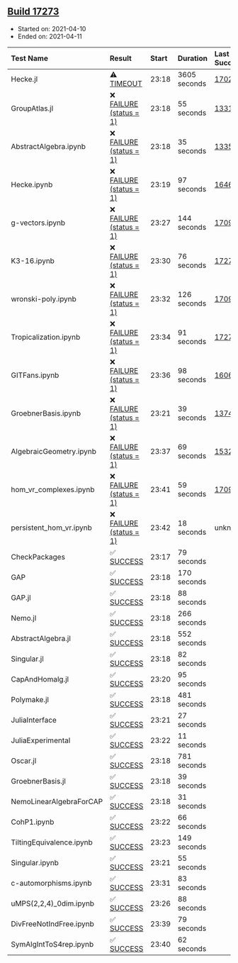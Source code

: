 ## [Build 17273](https://oscarci.mathematik.uni-kl.de/job/oscar/17273/)

* Started on: 2021-04-10
* Ended on: 2021-04-11

| Test Name    | Result | Start | Duration | Last Success | First Failure |
|:-------------|:-------|:------|:---------|:-------------|:--------------|
| Hecke.jl | ⚠ [TIMEOUT](https://oscarci.mathematik.uni-kl.de/job/oscar/17273/artifact/logs/build-17273/Hecke.jl.log) | 23:18 | 3605 seconds | [17022](https://oscarci.mathematik.uni-kl.de/job/oscar/17022/) | [17023](https://oscarci.mathematik.uni-kl.de/job/oscar/17023/) |
| GroupAtlas.jl | ❌ [FAILURE (status = 1)](https://oscarci.mathematik.uni-kl.de/job/oscar/17273/artifact/logs/build-17273/GroupAtlas.jl.log) | 23:18 | 55 seconds | [13311](https://oscarci.mathematik.uni-kl.de/job/oscar/13311/) | [13312](https://oscarci.mathematik.uni-kl.de/job/oscar/13312/) |
| AbstractAlgebra.ipynb | ❌ [FAILURE (status = 1)](https://oscarci.mathematik.uni-kl.de/job/oscar/17273/artifact/logs/build-17273/AbstractAlgebra.ipynb.log) | 23:18 | 35 seconds | [13355](https://oscarci.mathematik.uni-kl.de/job/oscar/13355/) | [13356](https://oscarci.mathematik.uni-kl.de/job/oscar/13356/) |
| Hecke.ipynb | ❌ [FAILURE (status = 1)](https://oscarci.mathematik.uni-kl.de/job/oscar/17273/artifact/logs/build-17273/Hecke.ipynb.log) | 23:19 | 97 seconds | [16463](https://oscarci.mathematik.uni-kl.de/job/oscar/16463/) | [16464](https://oscarci.mathematik.uni-kl.de/job/oscar/16464/) |
| g-vectors.ipynb | ❌ [FAILURE (status = 1)](https://oscarci.mathematik.uni-kl.de/job/oscar/17273/artifact/logs/build-17273/g-vectors.ipynb.log) | 23:27 | 144 seconds | [17099](https://oscarci.mathematik.uni-kl.de/job/oscar/17099/) | [17100](https://oscarci.mathematik.uni-kl.de/job/oscar/17100/) |
| K3-16.ipynb | ❌ [FAILURE (status = 1)](https://oscarci.mathematik.uni-kl.de/job/oscar/17273/artifact/logs/build-17273/K3-16.ipynb.log) | 23:30 | 76 seconds | [17272](https://oscarci.mathematik.uni-kl.de/job/oscar/17272/) | [17273](https://oscarci.mathematik.uni-kl.de/job/oscar/17273/) |
| wronski-poly.ipynb | ❌ [FAILURE (status = 1)](https://oscarci.mathematik.uni-kl.de/job/oscar/17273/artifact/logs/build-17273/wronski-poly.ipynb.log) | 23:32 | 126 seconds | [17098](https://oscarci.mathematik.uni-kl.de/job/oscar/17098/) | [17099](https://oscarci.mathematik.uni-kl.de/job/oscar/17099/) |
| Tropicalization.ipynb | ❌ [FAILURE (status = 1)](https://oscarci.mathematik.uni-kl.de/job/oscar/17273/artifact/logs/build-17273/Tropicalization.ipynb.log) | 23:34 | 91 seconds | [17272](https://oscarci.mathematik.uni-kl.de/job/oscar/17272/) | [17273](https://oscarci.mathematik.uni-kl.de/job/oscar/17273/) |
| GITFans.ipynb | ❌ [FAILURE (status = 1)](https://oscarci.mathematik.uni-kl.de/job/oscar/17273/artifact/logs/build-17273/GITFans.ipynb.log) | 23:36 | 98 seconds | [16068](https://oscarci.mathematik.uni-kl.de/job/oscar/16068/) | [16069](https://oscarci.mathematik.uni-kl.de/job/oscar/16069/) |
| GroebnerBasis.ipynb | ❌ [FAILURE (status = 1)](https://oscarci.mathematik.uni-kl.de/job/oscar/17273/artifact/logs/build-17273/GroebnerBasis.ipynb.log) | 23:21 | 39 seconds | [13748](https://oscarci.mathematik.uni-kl.de/job/oscar/13748/) | [13749](https://oscarci.mathematik.uni-kl.de/job/oscar/13749/) |
| AlgebraicGeometry.ipynb | ❌ [FAILURE (status = 1)](https://oscarci.mathematik.uni-kl.de/job/oscar/17273/artifact/logs/build-17273/AlgebraicGeometry.ipynb.log) | 23:37 | 69 seconds | [15322](https://oscarci.mathematik.uni-kl.de/job/oscar/15322/) | [15323](https://oscarci.mathematik.uni-kl.de/job/oscar/15323/) |
| hom_vr_complexes.ipynb | ❌ [FAILURE (status = 1)](https://oscarci.mathematik.uni-kl.de/job/oscar/17273/artifact/logs/build-17273/hom_vr_complexes.ipynb.log) | 23:41 | 59 seconds | [17099](https://oscarci.mathematik.uni-kl.de/job/oscar/17099/) | [17100](https://oscarci.mathematik.uni-kl.de/job/oscar/17100/) |
| persistent_hom_vr.ipynb | ❌ [FAILURE (status = 1)](https://oscarci.mathematik.uni-kl.de/job/oscar/17273/artifact/logs/build-17273/persistent_hom_vr.ipynb.log) | 23:42 | 18 seconds | unknown | unknown |
| CheckPackages | ✅ [SUCCESS](https://oscarci.mathematik.uni-kl.de/job/oscar/17273/artifact/logs/build-17273/CheckPackages.log) | 23:17 | 79 seconds |  |  |
| GAP | ✅ [SUCCESS](https://oscarci.mathematik.uni-kl.de/job/oscar/17273/artifact/logs/build-17273/GAP.log) | 23:18 | 170 seconds |  |  |
| GAP.jl | ✅ [SUCCESS](https://oscarci.mathematik.uni-kl.de/job/oscar/17273/artifact/logs/build-17273/GAP.jl.log) | 23:18 | 88 seconds |  |  |
| Nemo.jl | ✅ [SUCCESS](https://oscarci.mathematik.uni-kl.de/job/oscar/17273/artifact/logs/build-17273/Nemo.jl.log) | 23:18 | 266 seconds |  |  |
| AbstractAlgebra.jl | ✅ [SUCCESS](https://oscarci.mathematik.uni-kl.de/job/oscar/17273/artifact/logs/build-17273/AbstractAlgebra.jl.log) | 23:18 | 552 seconds |  |  |
| Singular.jl | ✅ [SUCCESS](https://oscarci.mathematik.uni-kl.de/job/oscar/17273/artifact/logs/build-17273/Singular.jl.log) | 23:18 | 82 seconds |  |  |
| CapAndHomalg.jl | ✅ [SUCCESS](https://oscarci.mathematik.uni-kl.de/job/oscar/17273/artifact/logs/build-17273/CapAndHomalg.jl.log) | 23:20 | 95 seconds |  |  |
| Polymake.jl | ✅ [SUCCESS](https://oscarci.mathematik.uni-kl.de/job/oscar/17273/artifact/logs/build-17273/Polymake.jl.log) | 23:18 | 481 seconds |  |  |
| JuliaInterface | ✅ [SUCCESS](https://oscarci.mathematik.uni-kl.de/job/oscar/17273/artifact/logs/build-17273/JuliaInterface.log) | 23:21 | 27 seconds |  |  |
| JuliaExperimental | ✅ [SUCCESS](https://oscarci.mathematik.uni-kl.de/job/oscar/17273/artifact/logs/build-17273/JuliaExperimental.log) | 23:22 | 11 seconds |  |  |
| Oscar.jl | ✅ [SUCCESS](https://oscarci.mathematik.uni-kl.de/job/oscar/17273/artifact/logs/build-17273/Oscar.jl.log) | 23:18 | 781 seconds |  |  |
| GroebnerBasis.jl | ✅ [SUCCESS](https://oscarci.mathematik.uni-kl.de/job/oscar/17273/artifact/logs/build-17273/GroebnerBasis.jl.log) | 23:18 | 39 seconds |  |  |
| NemoLinearAlgebraForCAP | ✅ [SUCCESS](https://oscarci.mathematik.uni-kl.de/job/oscar/17273/artifact/logs/build-17273/NemoLinearAlgebraForCAP.log) | 23:18 | 31 seconds |  |  |
| CohP1.ipynb | ✅ [SUCCESS](https://oscarci.mathematik.uni-kl.de/job/oscar/17273/artifact/logs/build-17273/CohP1.ipynb.log) | 23:22 | 66 seconds |  |  |
| TiltingEquivalence.ipynb | ✅ [SUCCESS](https://oscarci.mathematik.uni-kl.de/job/oscar/17273/artifact/logs/build-17273/TiltingEquivalence.ipynb.log) | 23:23 | 149 seconds |  |  |
| Singular.ipynb | ✅ [SUCCESS](https://oscarci.mathematik.uni-kl.de/job/oscar/17273/artifact/logs/build-17273/Singular.ipynb.log) | 23:21 | 55 seconds |  |  |
| c-automorphisms.ipynb | ✅ [SUCCESS](https://oscarci.mathematik.uni-kl.de/job/oscar/17273/artifact/logs/build-17273/c-automorphisms.ipynb.log) | 23:31 | 83 seconds |  |  |
| uMPS(2,2,4)_0dim.ipynb | ✅ [SUCCESS](https://oscarci.mathematik.uni-kl.de/job/oscar/17273/artifact/logs/build-17273/uMPS-2-2-4-_0dim.ipynb.log) | 23:26 | 88 seconds |  |  |
| DivFreeNotIndFree.ipynb | ✅ [SUCCESS](https://oscarci.mathematik.uni-kl.de/job/oscar/17273/artifact/logs/build-17273/DivFreeNotIndFree.ipynb.log) | 23:39 | 79 seconds |  |  |
| SymAlgIntToS4rep.ipynb | ✅ [SUCCESS](https://oscarci.mathematik.uni-kl.de/job/oscar/17273/artifact/logs/build-17273/SymAlgIntToS4rep.ipynb.log) | 23:40 | 62 seconds |  |  |
